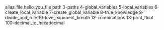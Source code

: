 alias_file
hello_you_file
path
3-paths
4-global_variables
5-local_variables
6-create_local_variable
7-create_global_variable
8-true_knowledge
9-divide_and_rule
10-love_exponent_breath
12-combinations
13-print_float
100-decimal_to_hexadecimal

